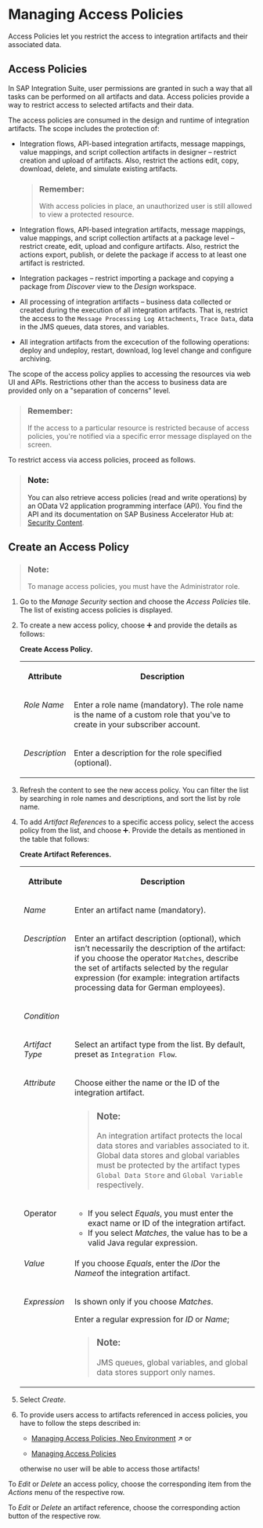 <!-- loio318d107538644d1483c49eb97542b8da -->

<link rel="stylesheet" type="text/css" href="../css/sap-icons.css"/>

# Managing Access Policies

Access Policies let you restrict the access to integration artifacts and their associated data.



<a name="loio318d107538644d1483c49eb97542b8da__section_f4d_sqx_4pb"/>

## Access Policies

In SAP Integration Suite, user permissions are granted in such a way that all tasks can be performed on all artifacts and data. Access policies provide a way to restrict access to selected artifacts and their data.

The access policies are consumed in the design and runtime of integration artifacts. The scope includes the protection of:

-   Integration flows, API-based integration artifacts, message mappings, value mappings, and script collection artifacts in designer – restrict creation and upload of artifacts. Also, restrict the actions edit, copy, download, delete, and simulate existing artifacts.

    > ### Remember:  
    > With access policies in place, an unauthorized user is still allowed to view a protected resource.

-   Integration flows, API-based integration artifacts, message mappings, value mappings, and script collection artifacts at a package level – restrict create, edit, upload and configure artifacts. Also, restrict the actions export, publish, or delete the package if access to at least one artifact is restricted.

-   Integration packages – restrict importing a package and copying a package from *Discover* view to the *Design* workspace.

-   All processing of integration artifacts – business data collected or created during the execution of all integration artifacts. That is, restrict the access to the `Message Processing Log Attachments`, `Trace Data`, data in the JMS queues, data stores, and variables.

-   All integration artifacts from the excecution of the following operations: deploy and undeploy, restart, download, log level change and configure archiving.

The scope of the access policy applies to accessing the resources via web UI and APIs. Restrictions other than the access to business data are provided only on a "separation of concerns" level.

> ### Remember:  
> If the access to a particular resource is restricted because of access policies, you're notified via a specific error message displayed on the screen.

To restrict access via access policies, proceed as follows.



> ### Note:  
> You can also retrieve access policies \(read and write operations\) by an OData V2 application programming interface \(API\). You find the API and its documentation on SAP Business Accelerator Hub at: [Security Content](http://help.sap.com/disclaimer?site=https%3A%2F%2Fapi.sap.com%2Fapi%2FSecurityContent%2Fresource).



<a name="loio318d107538644d1483c49eb97542b8da__section_wr5_5b2_v4b"/>

## Create an Access Policy

> ### Note:  
> To manage access policies, you must have the Administrator role.

1.  Go to the *Manage Security* section and choose the *Access Policies* tile. The list of existing access policies is displayed.

2.  To create a new access policy, choose :heavy_plus_sign: and provide the details as follows:

    **Create Access Policy.**


    <table>
    <tr>
    <th valign="top">

    Attribute
    
    </th>
    <th valign="top">

    Description
    
    </th>
    </tr>
    <tr>
    <td valign="top">
    
    *Role Name*
    
    </td>
    <td valign="top">
    
    Enter a role name \(mandatory\). The role name is the name of a custom role that you've to create in your subscriber account.
    
    </td>
    </tr>
    <tr>
    <td valign="top">
    
    *Description*
    
    </td>
    <td valign="top">
    
    Enter a description for the role specified \(optional\).
    
    </td>
    </tr>
    </table>
    
3.  Refresh the content to see the new access policy. You can filter the list by searching in role names and descriptions, and sort the list by role name.

4.  To add *Artifact References* to a specific access policy, select the access policy from the list, and choose :heavy_plus_sign:. Provide the details as mentioned in the table that follows:

    **Create Artifact References.**


    <table>
    <tr>
    <th valign="top">

    Attribute
    
    </th>
    <th valign="top">

    Description
    
    </th>
    </tr>
    <tr>
    <td valign="top">
    
    *Name*
    
    </td>
    <td valign="top">
    
    Enter an artifact name \(mandatory\).
    
    </td>
    </tr>
    <tr>
    <td valign="top">
    
    *Description*
    
    </td>
    <td valign="top">
    
    Enter an artifact description \(optional\), which isn’t necessarily the description of the artifact: if you choose the operator `Matches`, describe the set of artifacts selected by the regular expression \(for example: integration artifacts processing data for German employees\).
    
    </td>
    </tr>
    <tr>
    <td valign="top" colspan="2">
    
    *Condition*
    
    </td>
    </tr>
    <tr>
    <td valign="top">
    
    *Artifact Type*
    
    </td>
    <td valign="top">
    
    Select an artifact type from the list. By default, preset as `Integration Flow`.
    
    </td>
    </tr>
    <tr>
    <td valign="top">
    
    *Attribute* 
    
    </td>
    <td valign="top">
    
    Choose either the name or the ID of the integration artifact.

    > ### Note:  
    > An integration artifact protects the local data stores and variables associated to it. Global data stores and global variables must be protected by the artifact types `Global Data Store` and `Global Variable` respectively.


    
    </td>
    </tr>
    <tr>
    <td valign="top">
    
    Operator
    
    </td>
    <td valign="top">
    
    -   If you select *Equals*, you must enter the exact name or ID of the integration artifact.
    -   If you select *Matches*, the value has to be a valid Java regular expression.



    
    </td>
    </tr>
    <tr>
    <td valign="top">
    
    *Value*
    
    </td>
    <td valign="top">
    
    If you choose *Equals*, enter the *ID*or the *Name*of the integration artifact.
    
    </td>
    </tr>
    <tr>
    <td valign="top">
    
    *Expression*
    
    </td>
    <td valign="top">
    
    Is shown only if you choose *Matches*.

    Enter a regular expression for *ID* or *Name*;

    > ### Note:  
    > JMS queues, global variables, and global data stores support only names.


    
    </td>
    </tr>
    </table>
    
5.  Select *Create*.

6.  To provide users access to artifacts referenced in access policies, you have to follow the steps described in:

    -   [Managing Access Policies, Neo Environment](https://help.sap.com/viewer/368c481cd6954bdfa5d0435479fd4eaf/Cloud/en-US/18f06d4c8c5244d8927c0e2c5dc1c706.html "Specifics for Access Policies in the Neo Environment.") :arrow_upper_right: or

    -   [Managing Access Policies](managing-access-policies-7db3c87.md)


    otherwise no user will be able to access those artifacts!


To *Edit* or *Delete* an access policy, choose the corresponding item from the *Actions* menu of the respective row.

To *Edit* or *Delete* an artifact reference, choose the corresponding action button of the respective row.

